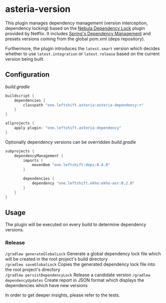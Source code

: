 # asteria-version

This plugin manages dependency management (version interception, dependency locking) based on the [Nebula Dependency Lock](https://github.com/nebula-plugins/gradle-dependency-lock-plugin) plugin provided by Netflix. It includes [Spring's Dependency Management](https://github.com/spring-projects/spring-boot/tree/master/spring-boot-project/spring-boot-tools/spring-boot-gradle-plugin) and presets versions coming from the global pom.xml (deps repository).

Furthermore, the plugin introduces the `latest.smart` version which decides whether to use `latest.integration` or `latest.release` based on the current version being built.

## Configuration

*build.gradle*
```groovy
buildscript {
    dependencies {
        classpath "one.leftshift.asteria:asteria-dependency:+"
    }
}

allprojects {
    apply plugin: "one.leftshift.asteria-dependency"
}
```

Optionally dependency versions can be overridden
*build.gradle*
```groovy
subprojects {
    dependencyManagement {
        imports {
            mavenBom "one.leftshift:deps:0.4.0"
        }

        dependencies {
            dependency "one.leftshift.ekho:ekho-asr:0.2.0"
        }
    }
}
```

## Usage

The plugin will be executed on every build to determine dependency versions.

### Release

`/gradlew generateGlobalLock` Generate a global dependency lock file which will be created in the root project's build directory <br/>
`/gradlew saveGlobalLock` Copies the generated dependency lock file into the root project's directory <br/>
`/gradlew persistDependencyLock` Release a candidate version 
`/gradlew dependencyUpdates` Create report in JSON format which displays the dependencies which have new versions 

In order to get deeper insights, please refer to the tests.